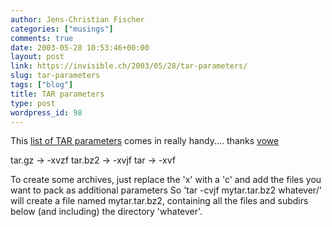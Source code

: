 ```yaml
---
author: Jens-Christian Fischer
categories: ["musings"]
comments: true
date: 2003-05-28 10:53:46+00:00
layout: post
link: https://invisible.ch/2003/05/28/tar-parameters/
slug: tar-parameters
tags: ["blog"]
title: TAR parameters
type: post
wordpress_id: 98
---
```


This [list of TAR parameters](https://vowe.net/archives/003353.html) comes in really handy.... thanks [vowe](https://vowe.net)
<!-- more -->
tar.gz -> -xvzf 
tar.bz2 -> -xvjf
tar -> -xvf

To create some archives, just replace the 'x' with a 'c' and add the files you want to pack as additional parameters  So 'tar -cvjf mytar.tar.bz2 whatever/' will create a file named mytar.tar.bz2, containing all the files and subdirs below (and including) the directory 'whatever'.
